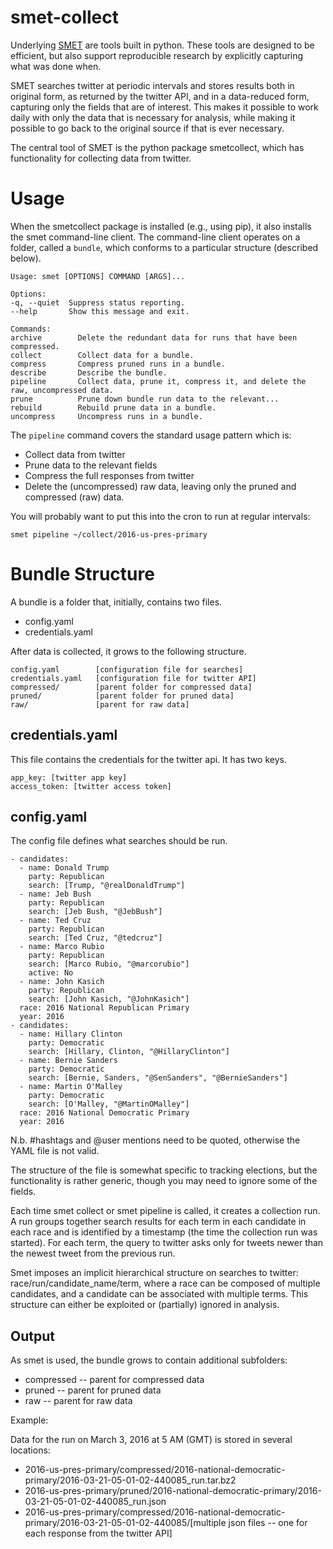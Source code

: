 # smet-collect

Underlying [SMET](http://smet.li) are tools built in python. These tools are designed to be efficient, but also support reproducible research by explicitly capturing what was done when.

SMET searches twitter at periodic intervals and stores results both in original form, as returned by the twitter API, and in a data-reduced form, capturing only the fields that are of interest. This makes it possible to work daily with only the data that is necessary for analysis, while making it possible to go back to the original source if that is ever necessary.

The central tool of SMET is the python package smetcollect, which has functionality for collecting data from twitter.

# Usage

When the smetcollect package is installed (e.g., using pip), it also installs the smet command-line client. The command-line client operates on a folder, called a `bundle`, which conforms to a particular structure (described below).

    Usage: smet [OPTIONS] COMMAND [ARGS]...

    Options:
    -q, --quiet  Suppress status reporting.
    --help       Show this message and exit.

    Commands:
    archive        Delete the redundant data for runs that have been compressed.
    collect        Collect data for a bundle.
    compress       Compress pruned runs in a bundle.
    describe       Describe the bundle.
    pipeline       Collect data, prune it, compress it, and delete the raw, uncompressed data.
    prune          Prune down bundle run data to the relevant...
    rebuild        Rebuild prune data in a bundle.
    uncompress     Uncompress runs in a bundle.

The `pipeline` command covers the standard usage pattern which is:

- Collect data from twitter
- Prune data to the relevant fields
- Compress the full responses from twitter
- Delete the (uncompressed) raw data, leaving only the pruned and compressed (raw) data.

You will probably want to put this into the cron to run at regular intervals:

    smet pipeline ~/collect/2016-us-pres-primary

# Bundle Structure

A bundle is a folder that, initially, contains two files.

- config.yaml
- credentials.yaml

After data is collected, it grows to the following structure.

    config.yaml        [configuration file for searches]
    credentials.yaml   [configuration file for twitter API]
    compressed/        [parent folder for compressed data]
    pruned/            [parent folder for pruned data]
    raw/               [parent for raw data]

## credentials.yaml

This file contains the credentials for the twitter api. It has two keys.

    app_key: [twitter app key]
    access_token: [twitter access token]

## config.yaml

The config file defines what searches should be run.

    - candidates:
      - name: Donald Trump
        party: Republican
        search: [Trump, "@realDonaldTrump"]
      - name: Jeb Bush
        party: Republican
        search: [Jeb Bush, "@JebBush"]
      - name: Ted Cruz
        party: Republican
        search: [Ted Cruz, "@tedcruz"]
      - name: Marco Rubio
        party: Republican
        search: [Marco Rubio, "@marcorubio"]
        active: No
      - name: John Kasich
        party: Republican
        search: [John Kasich, "@JohnKasich"]
      race: 2016 National Republican Primary
      year: 2016
    - candidates:
      - name: Hillary Clinton
        party: Democratic
        search: [Hillary, Clinton, "@HillaryClinton"]
      - name: Bernie Sanders
        party: Democratic
        search: [Bernie, Sanders, "@SenSanders", "@BernieSanders"]
      - name: Martin O'Malley
        party: Democratic
        search: [O'Malley, "@MartinOMalley"]
      race: 2016 National Democratic Primary
      year: 2016

N.b. #hashtags and @user mentions need to be quoted, otherwise the YAML file is not valid.


The structure of the file is somewhat specific to tracking elections, but the functionality is rather generic, though you may need to ignore some of the fields.

Each time smet collect or smet pipeline is called, it creates a collection run. A run groups together search results for each term in each candidate in each race and is identified by a timestamp (the time the collection run was started). For each term, the query to twitter asks only for tweets newer than the newest tweet from the previous run.

Smet imposes an implicit hierarchical structure on searches to twitter: race/run/candidate_name/term, where a race can be composed of multiple candidates, and a candidate can be associated with multiple terms. This structure can either be exploited or (partially) ignored in analysis.

## Output

As smet is used, the bundle grows to contain additional subfolders:

- compressed -- parent for compressed data
- pruned -- parent for pruned data
- raw -- parent for raw data

Example:

Data for the run on March 3, 2016 at 5 AM (GMT) is stored in several locations:

- 2016-us-pres-primary/compressed/2016-national-democratic-primary/2016-03-21-05-01-02-440085_run.tar.bz2
- 2016-us-pres-primary/pruned/2016-national-democratic-primary/2016-03-21-05-01-02-440085_run.json
- 2016-us-pres-primary/compressed/2016-national-democratic-primary/2016-03-21-05-01-02-440085/[multiple json files -- one for each response from the twitter API]
